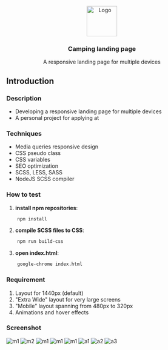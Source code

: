 <!-- PROJECT LOGO -->
<br />
<div align="center">
  <a href="https://github.com/othneildrew/Best-README-Template">
    <img src="images/logo/pixelolabs_logo.jpeg" alt="Logo" width="80" height="80">
  </a>

<h3 align="center">Camping landing page</h3>

  <p align="center">
    A responsive landing page for multiple devices
  </p>
</div>

<!-- GETTING STARTED -->
## Introduction
### Description
* Developing a responsive landing page for multiple devices
* A personal project for applying at 

### Techniques

* Media queries responsive design
* CSS pseudo class
* CSS variables
* SEO optimization
* SCSS, LESS, SASS
* NodeJS SCSS compiler

### How to test
1. **install npm repositories**:
```bash 
    npm install
```

2. **compile SCSS files to CSS**:
```bash 
    npm run build-css
```
3. **open index.html**:
```bash 
    google-chrome index.html
```


### Requirement
1. Layout for 1440px (default)
2. "Extra Wide" layout for very large screens
3. "Mobile" layout spanning from 480px to 320px
4. Animations and hover effects

### Screenshot
![m1](images/screenshot/m1.png)
![m2](images/screenshot/m2.png)
![m1](images/screenshot/m3.png)
![m1](images/screenshot/m4.png)
![m1](images/screenshot/m5.png)
![a1](images/screenshot/a1.png)
![a2](images/screenshot/a2.png)
![a3](images/screenshot/a3.png)
